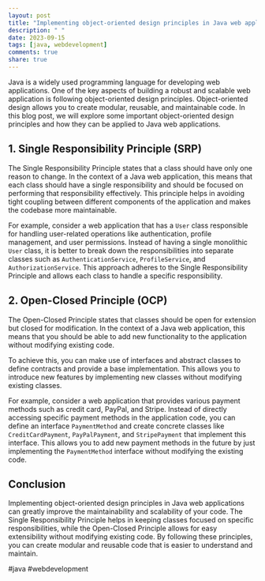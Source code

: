 ```yaml
---
layout: post
title: "Implementing object-oriented design principles in Java web applications"
description: " "
date: 2023-09-15
tags: [java, webdevelopment]
comments: true
share: true
---
```


Java is a widely used programming language for developing web applications. One of the key aspects of building a robust and scalable web application is following object-oriented design principles. Object-oriented design allows you to create modular, reusable, and maintainable code. In this blog post, we will explore some important object-oriented design principles and how they can be applied to Java web applications.

## 1. Single Responsibility Principle (SRP)
The Single Responsibility Principle states that a class should have only one reason to change. In the context of a Java web application, this means that each class should have a single responsibility and should be focused on performing that responsibility effectively. This principle helps in avoiding tight coupling between different components of the application and makes the codebase more maintainable.

For example, consider a web application that has a `User` class responsible for handling user-related operations like authentication, profile management, and user permissions. Instead of having a single monolithic `User` class, it is better to break down the responsibilities into separate classes such as `AuthenticationService`, `ProfileService`, and `AuthorizationService`. This approach adheres to the Single Responsibility Principle and allows each class to handle a specific responsibility.

## 2. Open-Closed Principle (OCP)
The Open-Closed Principle states that classes should be open for extension but closed for modification. In the context of a Java web application, this means that you should be able to add new functionality to the application without modifying existing code.

To achieve this, you can make use of interfaces and abstract classes to define contracts and provide a base implementation. This allows you to introduce new features by implementing new classes without modifying existing classes.

For example, consider a web application that provides various payment methods such as credit card, PayPal, and Stripe. Instead of directly accessing specific payment methods in the application code, you can define an interface `PaymentMethod` and create concrete classes like `CreditCardPayment`, `PayPalPayment`, and `StripePayment` that implement this interface. This allows you to add new payment methods in the future by just implementing the `PaymentMethod` interface without modifying the existing code.

## Conclusion
Implementing object-oriented design principles in Java web applications can greatly improve the maintainability and scalability of your code. The Single Responsibility Principle helps in keeping classes focused on specific responsibilities, while the Open-Closed Principle allows for easy extensibility without modifying existing code. By following these principles, you can create modular and reusable code that is easier to understand and maintain.

#java #webdevelopment